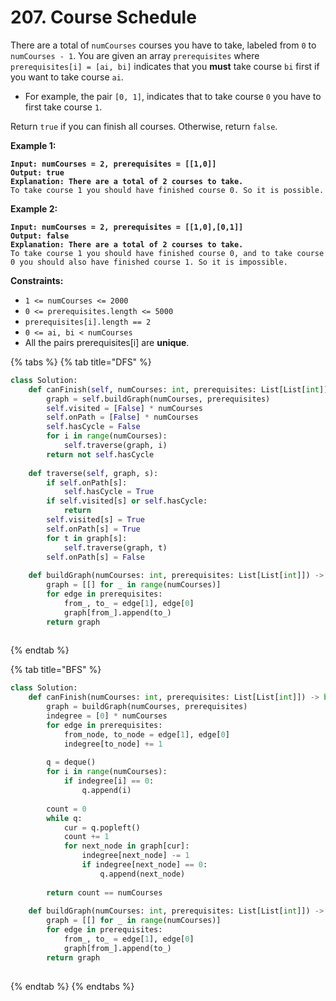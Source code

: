 # 207. Course Schedule

There are a total of `numCourses` courses you have to take, labeled from `0` to `numCourses - 1`. You are given an array `prerequisites` where `prerequisites[i] = [ai, bi]` indicates that you **must** take course `bi` first if you want to take course `ai`.

* For example, the pair `[0, 1]`, indicates that to take course `0` you have to first take course `1`.

Return `true` if you can finish all courses. Otherwise, return `false`.

&#x20;

**Example 1:**

<pre><code><strong>Input: numCourses = 2, prerequisites = [[1,0]]
</strong><strong>Output: true
</strong><strong>Explanation: There are a total of 2 courses to take. 
</strong>To take course 1 you should have finished course 0. So it is possible.
</code></pre>

**Example 2:**

<pre><code><strong>Input: numCourses = 2, prerequisites = [[1,0],[0,1]]
</strong><strong>Output: false
</strong><strong>Explanation: There are a total of 2 courses to take. 
</strong>To take course 1 you should have finished course 0, and to take course 0 you should also have finished course 1. So it is impossible.
</code></pre>

&#x20;

**Constraints:**

* `1 <= numCourses <= 2000`
* `0 <= prerequisites.length <= 5000`
* `prerequisites[i].length == 2`
* `0 <= ai, bi < numCourses`
* All the pairs prerequisites\[i] are **unique**.

{% tabs %}
{% tab title="DFS" %}
```python
class Solution:
    def canFinish(self, numCourses: int, prerequisites: List[List[int]]) -> bool:
        graph = self.buildGraph(numCourses, prerequisites)
        self.visited = [False] * numCourses
        self.onPath = [False] * numCourses
        self.hasCycle = False
        for i in range(numCourses):
            self.traverse(graph, i)
        return not self.hasCycle
    
    def traverse(self, graph, s):
        if self.onPath[s]:
            self.hasCycle = True
        if self.visited[s] or self.hasCycle:
            return
        self.visited[s] = True
        self.onPath[s] = True
        for t in graph[s]:
            self.traverse(graph, t)
        self.onPath[s] = False
    
    def buildGraph(numCourses: int, prerequisites: List[List[int]]) -> List[List[int]]:
        graph = [[] for _ in range(numCourses)]
        for edge in prerequisites:
            from_, to_ = edge[1], edge[0]
            graph[from_].append(to_)
        return graph
        
```
{% endtab %}

{% tab title="BFS" %}
```python
class Solution:
    def canFinish(numCourses: int, prerequisites: List[List[int]]) -> bool:
        graph = buildGraph(numCourses, prerequisites)
        indegree = [0] * numCourses
        for edge in prerequisites:
            from_node, to_node = edge[1], edge[0]
            indegree[to_node] += 1
    
        q = deque()
        for i in range(numCourses):
            if indegree[i] == 0:
                q.append(i)
    
        count = 0
        while q:
            cur = q.popleft()
            count += 1
            for next_node in graph[cur]:
                indegree[next_node] -= 1
                if indegree[next_node] == 0:
                    q.append(next_node)
                    
        return count == numCourses
    
    def buildGraph(numCourses: int, prerequisites: List[List[int]]) -> List[List[int]]:
        graph = [[] for _ in range(numCourses)]
        for edge in prerequisites:
            from_, to_ = edge[1], edge[0]
            graph[from_].append(to_)
        return graph
        
```
{% endtab %}
{% endtabs %}
